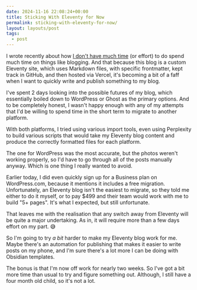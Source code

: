 ```yaml
---
date: 2024-11-16 22:08:24+00:00
title: Sticking With Eleventy for Now
permalink: sticking-with-eleventy-for-now/
layout: layouts/post
tags:
  - post
---
```

I wrote recently about how [I don't have much time](https://chrishannah.me/no-time/) (or effort) to do spend much time on things like blogging. And that because this blog is a custom Eleventy site, which uses Markdown files, with specific frontmatter, kept track in GitHub, and then hosted via Vercel, it's becoming a bit of a faff when I want to quickly write and publish something to my blog.

I've spent 2 days looking into the possible futures of my blog, which essentially boiled down to WordPress or Ghost as the primary options. And to be completely honest, I wasn't happy enough with any of my attempts that I'd be willing to spend time in the short term to migrate to another platform.

With both platforms, I tried using various import tools, even using Perplexity to build various scripts that would take my Eleventy blog content and produce the correctly formatted files for each platform. 

The one for WordPress was the most accurate, but the photos weren't working properly, so I'd have to go through all of the posts manually anyway. Which is one thing I really wanted to avoid. 

Earlier today, I did even quickly sign up for a Business plan on WordPress.com, because it mentions it includes a free migration. Unfortunately, an Eleventy blog isn't the easiest to migrate, so they told me either to do it myself, or to pay $499 and their team would work with me to build "5+ pages". It's what I expected, but still unfortunate.

That leaves me with the realisation that any switch away from Eleventy will be quite a major undertaking. As in, it will require more than a few days effort on my part. 😅

So I'm going to try *a bit* harder to make my Eleventy blog work for me. Maybe there's an automation for publishing that makes it easier to write posts on my phone, and I'm sure there's a lot more I can be doing with Obsidian templates. 

The bonus is that I'm now off work for nearly two weeks. So I've got a bit more time than usual to try and figure something out. Although, I still have a four month old child, so it's not a lot.